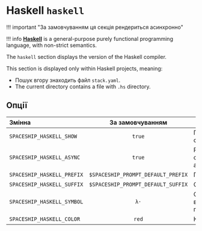 # Haskell `haskell`

!!! important "За замовчуванням ця секція рендериться асинхронно"

!!! info
    [**Haskell**](https://www.haskell.org) is a general-purpose purely functional programming language, with non-strict semantics.

The `haskell` section displays the version of the Haskell compiler.

This section is displayed only within Haskell projects, meaning:

* Пошук вгору знаходить файл `stack.yaml`.
* The current directory contains a file with `.hs` directory.

## Опції

| Змінна                     |          За замовчуванням          | Пояснення                               |
|:-------------------------- |:----------------------------------:| --------------------------------------- |
| `SPACESHIP_HASKELL_SHOW`   |               `true`               | Показати секцію                         |
| `SPACESHIP_HASKELL_ASYNC`  |               `true`               | Рендерити секцію асинхронно             |
| `SPACESHIP_HASKELL_PREFIX` | `$SPACESHIP_PROMPT_DEFAULT_PREFIX` | Префікс секції                          |
| `SPACESHIP_HASKELL_SUFFIX` | `$SPACESHIP_PROMPT_DEFAULT_SUFFIX` | Суфікс секції                           |
| `SPACESHIP_HASKELL_SYMBOL` |                `λ·`                | Символ, що відображається перед секцією |
| `SPACESHIP_HASKELL_COLOR`  |               `red`                | Колір секції                            |
